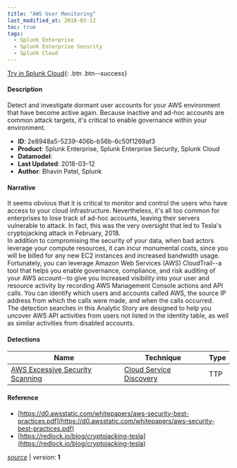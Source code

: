 ```yaml
---
title: "AWS User Monitoring"
last_modified_at: 2018-03-12
toc: true
tags:
  - Splunk Enterprise
  - Splunk Enterprise Security
  - Splunk Cloud
---
```


[Try in Splunk Cloud](#https://www.splunk.com/en_us/software/splunk-cloud-platform.html){: .btn .btn--success}

#### Description

Detect and investigate dormant user accounts for your AWS environment that have become active again. Because inactive and ad-hoc accounts are common attack targets, it's critical to enable governance within your environment.

- **ID**: 2e8948a5-5239-406b-b56b-6c50f1269af3
- **Product**: Splunk Enterprise, Splunk Enterprise Security, Splunk Cloud
- **Datamodel**: 
- **Last Updated**: 2018-03-12
- **Author**: Bhavin Patel, Splunk

#### Narrative

It seems obvious that it is critical to monitor and control the users who have access to your cloud infrastructure. Nevertheless, it's all too common for enterprises to lose track of ad-hoc accounts, leaving their servers vulnerable to attack. In fact, this was the very oversight that led to Tesla's cryptojacking attack in February, 2018.\
In addition to compromising the security of your data, when bad actors leverage your compute resources, it can incur monumental costs, since you will be billed for any new EC2 instances and increased bandwidth usage. \
Fortunately, you can leverage Amazon Web Services (AWS) CloudTrail--a tool that helps you enable governance, compliance, and risk auditing of your AWS account--to give you increased visibility into your user and resource activity by recording AWS Management Console actions and API calls. You can identify which users and accounts called AWS, the source IP address from which the calls were made, and when the calls occurred.\
The detection searches in this Analytic Story are designed to help you uncover AWS API activities from users not listed in the identity table, as well as similar activities from disabled accounts.

#### Detections

| Name        | Technique   | Type         |
| ----------- | ----------- |--------------|
| [AWS Excessive Security Scanning](/cloud/aws_excessive_security_scanning/) | [Cloud Service Discovery](/tags/#cloud-service-discovery) | TTP |

#### Reference

* [https://d0.awsstatic.com/whitepapers/aws-security-best-practices.pdf](https://d0.awsstatic.com/whitepapers/aws-security-best-practices.pdf)
* [https://redlock.io/blog/cryptojacking-tesla](https://redlock.io/blog/cryptojacking-tesla)



[*source*](https://github.com/splunk/security_content/tree/develop/stories/aws_user_monitoring.yml) \| *version*: **1**